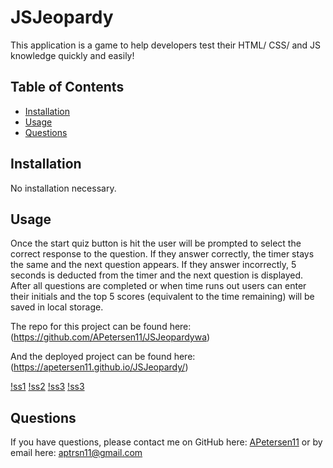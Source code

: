 # JSJeopardy

This application is a game to help developers test their HTML/ CSS/ and JS knowledge quickly and easily!

## Table of Contents

- [Installation](#installation)
- [Usage](#usage)
- [Questions](#questions)

## Installation

No installation necessary.

## Usage

Once the start quiz button is hit the user will be prompted to select the correct response to the question. If they answer correctly, the timer stays the same and the next question appears. If they answer incorrectly, 5 seconds is deducted from the timer and the next question is displayed. After all questions are completed or when time runs out users can enter their initials and the top 5 scores (equivalent to the time remaining) will be saved in local storage.

The repo for this project can be found here: (https://github.com/APetersen11/JSJeopardywa)

And the deployed project can be found here: (https://apetersen11.github.io/JSJeopardy/)

[!ss1](./assets/images/ss1.png)
[!ss2](./assets/images/ss2.png)
[!ss3](./assets/images/ss3.png)
[!ss3](./assets/images/ss4.png)

## Questions

If you have questions, please contact me on GitHub here: [APetersen11](https://github.com/APetersen11)
or by email here: [aptrsn11@gmail.com](mailto:aptrsn11@gmail.com)
